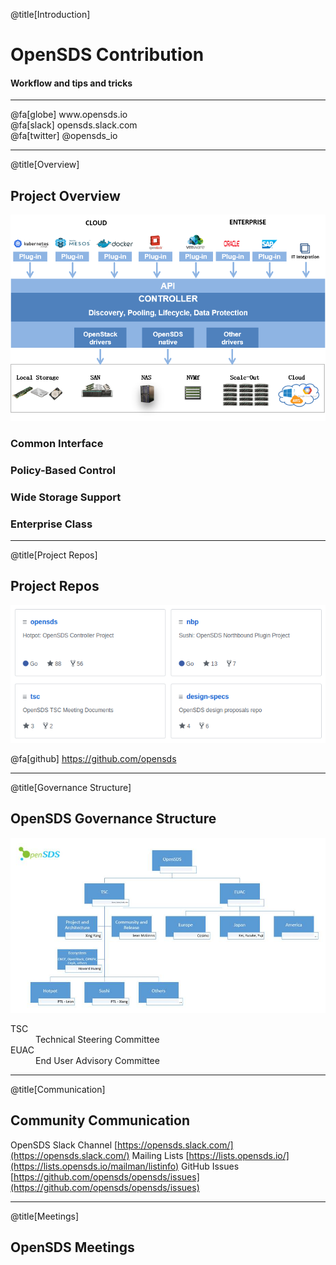 @title[Introduction]

# OpenSDS Contribution
#### Workflow and tips and tricks

<hr/>
@fa[globe] www.opensds.io <br/>
@fa[slack] opensds.slack.com <br/>
@fa[twitter] @opensds_io

---

@title[Overview]

## Project Overview

![architecture](Copenhagen2018/Contribution/assets/opensds-overview.png)

### Common Interface
### Policy-Based Control
### Wide Storage Support
### Enterprise Class

---

@title[Project Repos]

## Project Repos

![repos](Copenhagen2018/Contribution/assets/repos.png)

@fa[github] https://github.com/opensds

---

@title[Governance Structure]

## OpenSDS Governance Structure

![governance](Copenhagen2018/Contribution/assets/governance.jpg)

<dl>
  <dt>TSC</dt>
  <dd>Technical Steering Committee</dd>

  <dt>EUAC</dt>
  <dd>End User Advisory Committee</dd>
</dl>

---

@title[Communication]

## Community Communication

OpenSDS Slack Channel [https://opensds.slack.com/](https://opensds.slack.com/)
Mailing Lists [https://lists.opensds.io/](https://lists.opensds.io/mailman/listinfo)
GitHub Issues [https://github.com/opensds/opensds/issues](https://github.com/opensds/opensds/issues)

---

@title[Meetings]

## OpenSDS Meetings


